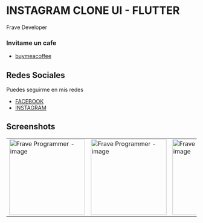 # INSTAGRAM CLONE UI - FLUTTER

Frave Developer

### Invitame un cafe

- [buymeacoffee](https://www.buymeacoffee.com/frave)

## Redes Sociales

Puedes seguirme en mis redes


- [FACEBOOK](https://www.facebook.com/fraveDeveloper)
- [INSTAGRAM](https://www.instagram.com/frave_developer/)

## Screenshots

<table>
    <tr>
        <td><img src="https://user-images.githubusercontent.com/76232843/112603305-d1fbd680-8de2-11eb-9a78-df74df88de6c.png" alt="Frave Programmer - image" width="200"></td>
        <td><img src="https://user-images.githubusercontent.com/76232843/112603348-e17b1f80-8de2-11eb-8364-4c1368d6321f.png" alt="Frave Programmer - image" width="200"></td>
        <td><img src="https://user-images.githubusercontent.com/76232843/112603392-edff7800-8de2-11eb-9e48-4610b8f0e764.png" alt="Frave Programmer - image" width="200"></td>
    </tr>
</table>

